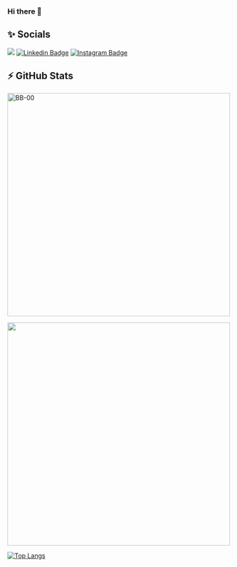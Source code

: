 ### Hi there 👋

<!--
**BB-00/BB-00** is a ✨ _special_ ✨ repository because its `README.md` (this file) appears on your GitHub profile.

Here are some ideas to get you started:

- 🔭 I’m currently working on ...
- 🌱 I’m currently learning ...
- 👯 I’m looking to collaborate on ...
- 🤔 I’m looking for help with ...
- 💬 Ask me about ...
- 📫 How to reach me: ...
- 😄 Pronouns: ...
- ⚡ Fun fact: ...
-->

## ✨ Socials
![](https://komarev.com/ghpvc/?username=BB-00&style=flat&color=brightgreen)
[![Linkedin Badge](https://img.shields.io/badge/-LinkedIn-0e76a8?style=flat-square&logo=Linkedin&logoColor=white)](https://www.linkedin.com/in/bernardo-barreto-a7a3841a3/)
[![Instagram Badge](https://img.shields.io/badge/-Instagram-e4405f?style=flat-square&logo=Instagram&logoColor=white)](https://www.instagram.com/bernardodfb00/)
  <br>
  ## ⚡ GitHub Stats
<div align="left">
  <p><img align="center" src="https://github-readme-streak-stats.herokuapp.com/?user=BB-00&count-private=true&theme=onedark" alt="BB-00" width="500"/></p>
</div>
<div align = "left">
  <p><img align="center" src="https://github-readme-stats.vercel.app/api?username=BB-00&theme=onedark&show_icons=true&access_token=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" width="500"/></p>
</div>

[![Top Langs](https://github-readme-stats.vercel.app/api/top-langs/?username=BB-00&hide_progress=true)](https://github.com/anuraghazra/github-readme-stats)
